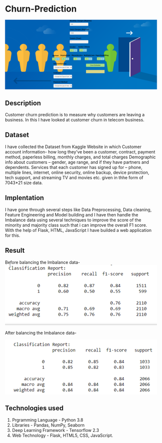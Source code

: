 # Churn-Prediction

![plot](./Screen.png)

## Description
Customer churn prediction is to measure why customers are leaving a business. In this I have looked at customer churn in telecom business.

## Dataset
I have collected the Dataset from Kaggle Website in which Customer account information- how long they’ve been a customer, contract, payment method, paperless billing, monthly charges, and total charges Demographic info about customers – gender, age range, and if they have partners and dependents. Services that each customer has signed up for – phone, multiple lines, internet, online security, online backup, device protection, tech support, and streaming TV and movies etc. given in thhe form of 7043*21 size data.


## Implentation
I have gone through several steps like Data Preprocessing, Data cleaning, Feature Engineering and Model building and I have then handle the Imbalance data using several techniques to improve the score of the minority and majority class such that i can improve the overall F1 score. 
With the help of Flask, HTML, JavaScript I have builded a web application for this.

## Result
Before balancing the Imbalance data-
![plot](./3472.png)

After balancing the Imbalance data-

![plot](./3474.png)


## Technologies used

1. Prgramming Language - Python 3.8
2. Libraries - Pandas, NumPy, Seaborn
3. Deep Learning Framework - Tensorflow 2.3
4. Web Technology - Flask, HTML5, CSS, JavaScript.

